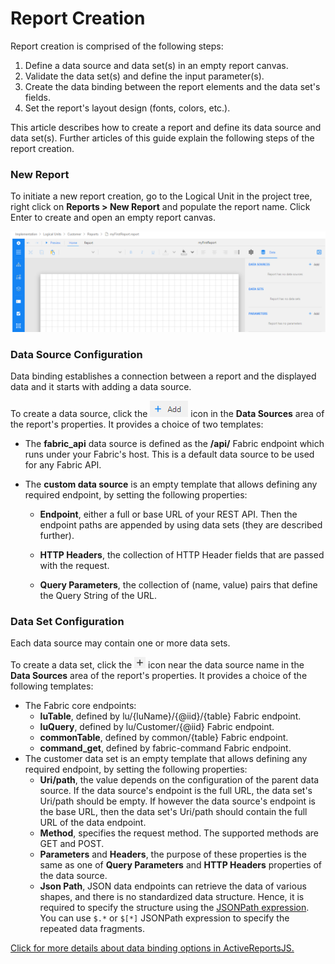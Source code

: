 # Report Creation

Report creation is comprised of the following steps:

1. Define a data source and data set(s) in an empty report canvas. 
2. Validate the data set(s) and define the input parameter(s).
3. Create the data binding between the report elements and the data set's fields. 
4. Set the report's layout design (fonts, colors, etc.).

This article describes how to create a report and define its data source and data set(s). Further articles of this guide explain the following steps of the report creation.

### New Report

To initiate a new report creation, go to the Logical Unit in the project tree, right click on **Reports > New Report** and populate the report name. Click Enter to create and open an empty report canvas. 

![](images/02_create_new_rep_01.png)

### Data Source Configuration

Data binding establishes a connection between a report and the displayed data and it starts with adding a data source.

To create a data source, click the ![](images/add_icon.png) icon in the **Data Sources** area of the report's properties. It provides a choice of two templates:

- The **fabric_api** data source is defined as the **/api/** Fabric endpoint which runs under your Fabric's host. This is a default data source to be used for any Fabric API.

- The **custom data source** is an empty template that allows defining any required endpoint, by setting the following properties:

  - **Endpoint**, either a full or base URL of your REST API. Then the endpoint paths are appended by using data sets (they are described further).

  - **HTTP Headers**, the collection of HTTP Header fields that are passed with the request. 

  - **Query Parameters**, the collection of (name, value) pairs that define the Query String of the URL.

### Data Set Configuration

Each data source may contain one or more data sets. 

To create a data set, click the ![](images/plus_icon.png) icon near the data source name in the **Data Sources** area of the report's properties. It provides a choice of the following templates:

* The Fabric core endpoints:
  * **luTable**, defined by lu/{luName}/{@iid}/{table} Fabric endpoint.
  * **luQuery**, defined by lu/Customer/{@iid} Fabric endpoint.
  * **commonTable**, defined by common/{table} Fabric endpoint.
  * **command_get**, defined by fabric-command Fabric endpoint.
* The customer data set is an empty template that allows defining any required endpoint, by setting the following properties:
  * **Uri/path**, the value depends on the configuration of the parent data source. If the data source's endpoint is the full URL, the data set's Uri/path should be empty. If however the data source's endpoint is the base URL, then the data set's Uri/path should contain the full URL of the data endpoint.
  * **Method**, specifies the request method. The supported methods are GET and POST.
  * **Parameters** and **Headers**, the purpose of these properties is the same as one of **Query Parameters** and **HTTP Headers** properties of the data source. 
  * **Json Path**, JSON data endpoints can retrieve the data of various shapes, and there is no standardized data structure. Hence, it is required to specify the structure using the [JSONPath expression](https://goessner.net/articles/JsonPath/). You can use `$.*` or `$[*]` JSONPath expression to specify the repeated data fragments.



[Click for more details about data binding options in ActiveReportsJS.](https://www.grapecity.com/activereportsjs/docs/ReportAuthorGuide/Databinding)